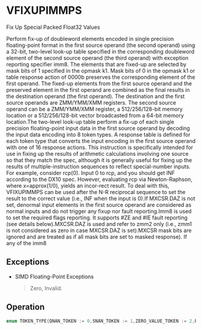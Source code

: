 # VFIXUPIMMPS

Fix Up Special Packed Float32 Values

Perform fix-up of doubleword elements encoded in single precision floating-point format in the first source operand (the second operand) using a 32-bit, two-level look-up table specified in the corresponding doubleword element of the second source operand (the third operand) with exception reporting specifier imm8.
The elements that are fixed-up are selected by mask bits of 1 specified in the opmask k1.
Mask bits of 0 in the opmask k1 or table response action of 0000b preserves the corresponding element of the first operand.
The fixed-up elements from the first source operand and the preserved element in the first operand are combined as the final results in the destination operand (the first operand).
The destination and the first source operands are ZMM/YMM/XMM registers.
The second source operand can be a ZMM/YMM/XMM register, a 512/256/128-bit memory location or a 512/256/128-bit vector broadcasted from a 64-bit memory location.The two-level look-up table perform a fix-up of each single precision floating-point input data in the first source operand by decoding the input data encoding into 8 token types.
A response table is defined for each token type that converts the input encoding in the first source operand with one of 16 response actions.
This instruction is specifically intended for use in fixing up the results of arithmetic calculations involving one source so that they match the spec, although it is generally useful for fixing up the results of multiple-instruction sequences to reflect special-number inputs.
For example, consider rcp(0).
Input 0 to rcp, and you should get INF according to the DX10 spec.
However, evaluating rcp via Newton-Raphson, where x=approx(1/0), yields an incor-rect result.
To deal with this, VFIXUPIMMPS can be used after the N-R reciprocal sequence to set the result to the correct value (i.e., INF when the input is 0).If MXCSR.DAZ is not set, denormal input elements in the first source operand are considered as normal inputs and do not trigger any fixup nor fault reporting.Imm8 is used to set the required flags reporting.
It supports #ZE and #IE fault reporting (see details below).MXCSR.DAZ is used and refer to zmm2 only (i.e., zmm1 is not considered as zero in case MXCSR.DAZ is set).MXCSR mask bits are ignored and are treated as if all mask bits are set to masked response).
If any of the imm8 

## Exceptions

- SIMD Floating-Point Exceptions
  > Zero, Invalid.

## Operation

```C
enum TOKEN_TYPE{QNAN_TOKEN := 0,SNAN_TOKEN := 1,ZERO_VALUE_TOKEN := 2,POS_ONE_VALUE_TOKEN := 3,NEG_INF_TOKEN := 4,POS_INF_TOKEN := 5,NEG_VALUE_TOKEN := 6,POS_VALUE_TOKEN := 7}FIXUPIMM (){_SP dest[31:0], src1[31:0],tbl3[31:0], imm8 [7:0]tsrc[31:0] := ((src1[30:23] = 0) AND (MXCSR.DAZ =1)) ? 0.0 : src1[31:0]CASE(tsrc[31:0] of TOKEN_TYPE) {QNAN_TOKEN: j := 0;SNAN_TOKEN: j := 1;ZERO_VALUE_TOKEN: j := 2;POS_ONE_VALUE_TOKEN: j := 3;NEG_INF_TOKEN: j := 4;POS_INF_TOKEN: j := 5;NEG_VALUE_TOKEN: j := 6;POS_VALUE_TOKEN: j := 7;}; end source special CASE(tsrc) ; The required response from src3 table is extractedtoken_response[3:0] = tbl3[3+4*j:4*j];CASE(token_response[3:0]) {0000: dest[31:0] := dest[31:0];  ; preserve content of DEST0001: dest[31:0] := tsrc[31:0];   ; pass through src1 normal input value, denormal as zero0010: dest[31:0] := QNaN(tsrc[31:0]);0011: dest[31:0] := QNAN_Indefinite;0100: dest[31:0] := -INF;0101: dest[31:0] := +INF;0110: dest[31:0] := tsrc.sign? -INF : +INF;0111: dest[31:0] := -0;1000: dest[31:0] := +0;1001: dest[31:0] := -1;1010: dest[31:0] := +1;1011:  dest[31:0] := ½;1100: dest[31:0] := 90.0;1101: dest[31:0] := PI/2;1110: dest[31:0] := MAX_FLOAT;1111: dest[31:0] := -MAX_FLOAT;} ; end of token_response CASE ; The required fault reporting from imm8 is extracted ; TOKENs are mutually exclusive and TOKENs priority defines the order. ¬ .; Multiple faults related to a single token can occur simultaneouslyIF (tsrc[31:0] of TOKEN_TYPE: ZERO_VALUE_TOKEN) AND imm8[0] then set #ZE;IF (tsrc[31:0] of TOKEN_TYPE: ZERO_VALUE_TOKEN) AND imm8[1] then set #IE;IF (tsrc[31:0] of TOKEN_TYPE: ONE_VALUE_TOKEN) AND imm8[3] then set #IE;IF (tsrc[31:0] of TOKEN_TYPE: SNAN_TOKEN) AND imm8[4] then set #IE;IF (tsrc[31:0] of TOKEN_TYPE: NEG_INF_TOKEN) AND imm8[5] then set #IE;IF (tsrc[31:0] of TOKEN_TYPE: NEG_VALUE_TOKEN) AND imm8[6] then set #IE;IF (tsrc[31:0] of TOKEN_TYPE: POS_INF_TOKEN) AND imm8[7] then set #IE;; end fault reporting return dest[31:0];} ; end of FIXUPIMM_SP()VFIXUPIMMPS (EVEX)(KL, VL) = (4, 128), (8, 256), (16, 512)FOR j := 0 TO KL-1i := j * 32IF k1[j] OR *no writemask*THEN IF (EVEX.b = 1) AND (SRC2 *is memory*)THENDEST[i+31:i] := FIXUPIMM_SP(DEST[i+31:i], SRC1[i+31:i], SRC2[31:0], imm8 [7:0])ELSE DEST[i+31:i] := FIXUPIMM_SP(DEST[i+31:i], SRC1[i+31:i], SRC2[i+31:i], imm8 [7:0])FI;ELSE IF *merging-masking*; merging-maskingTHEN *DEST[i+31:i] remains unchanged*ELSE  DEST[i+31:i] := 0; zeroing-maskingFIFI;ENDFORDEST[MAXVL-1:VL] := 0Immediate Control Description: Æ76543210+INF  Æ#IE-INF  Æ#IESNaN  Æ#IE-VE   Æ#IEONE  #IEONE   Æ#ZEZERO  Æ#IEZERO  ÆIntel C/C++ Compiler Intrinsic EquivalentVFIXUPIMMPS __m512 _mm512_fixupimm_ps( __m512 a, __m512i tbl, int imm);VFIXUPIMMPS __m512 _mm512_mask_fixupimm_ps(__m512 s, __mmask16 k, __m512 a, __m512i tbl, int imm);VFIXUPIMMPS __m512 _mm512_maskz_fixupimm_ps( __mmask16 k, __m512 a, __m512i tbl, int imm);VFIXUPIMMPS __m512 _mm512_fixupimm_round_ps( __m512 a, __m512i tbl, int imm, int sae);VFIXUPIMMPS __m512 _mm512_mask_fixupimm_round_ps(__m512 s, __mmask16 k, __m512 a, __m512i tbl, int imm, int sae);VFIXUPIMMPS __m512 _mm512_maskz_fixupimm_round_ps( __mmask16 k, __m512 a, __m512i tbl, int imm, int sae);VFIXUPIMMPS __m256 _mm256_fixupimm_ps( __m256 a, __m256 b, __m256i c, int imm8);VFIXUPIMMPS __m256 _mm256_mask_fixupimm_ps(__m256 a, __mmask8 k, __m256 b, __m256i c, int imm8);VFIXUPIMMPS __m256 _mm256_maskz_fixupimm_ps( __mmask8 k, __m256 a, __m256b, __m256i c, int imm8);VFIXUPIMMPS __m128 _mm_fixupimm_ps( __m128 a, __m128 b, 128i c, int imm8);VFIXUPIMMPS __m128 _mm_mask_fixupimm_ps(__m128 a, __mmask8 k, __m128 b, __m128i c, int imm8);VFIXUPIMMPS __m128 _mm_maskz_fixupimm_ps( __mmask8 k, __m128 a, __m128 b, __m128i c, int imm8);
```
